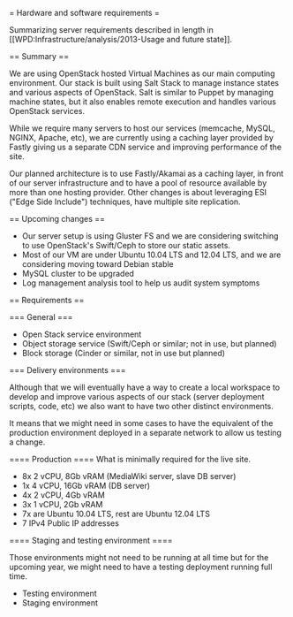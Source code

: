 = Hardware and software requirements =

Summarizing server requirements described in length in [[WPD:Infrastructure/analysis/2013-Usage and future state]].

== Summary ==

We are using OpenStack hosted Virtual Machines as our main computing environment. Our stack is built using Salt Stack to manage instance states and various aspects of OpenStack. Salt is similar to Puppet by managing machine states, but it also enables remote execution and handles various OpenStack services. 

While we require many servers to host our services (memcache, MySQL, NGINX, Apache, etc), we are currently using a caching layer provided by Fastly  giving us a separate CDN service and improving performance of the site.

Our planned architecture is to use Fastly/Akamai as a caching layer,  in front of our server infrastructure and to have a pool of resource available by more than one hosting provider. Other changes is about leveraging ESI ("Edge Side Include") techniques, have multiple site replication.

== Upcoming changes ==

* Our server setup is using Gluster FS and we are considering switching to use OpenStack's Swift/Ceph to store our static assets.
* Most of our VM are under Ubuntu 10.04 LTS and 12.04 LTS, and we are considering moving toward Debian stable
* MySQL cluster to be upgraded
* Log management analysis tool to help us audit system symptoms


== Requirements ==

=== General ===
* Open Stack service environment
* Object storage service (Swift/Ceph or similar; not in use, but planned)
* Block storage (Cinder or similar, not in use but planned)

=== Delivery environments ===

Although that we will eventually have a way to create a local workspace to develop and improve various aspects of our stack (server deployment scripts, code, etc) we also want to have two other distinct environments.

It means that we might need in some cases to have the equivalent of the production environment deployed in a separate network to allow us testing a change.

==== Production ====
What is minimally required for the live site.

* 8x 2 vCPU, 8Gb vRAM (MediaWiki server, slave DB server)
* 1x 4 vCPU, 16Gb vRAM (DB server)
* 4x 2 vCPU, 4Gb vRAM
* 3x 1 vCPU, 2Gb vRAM
* 7x are Ubuntu 10.04 LTS, rest are Ubuntu 12.04 LTS
* 7 IPv4 Public IP addresses


==== Staging and testing environment ====

Those environments might not need to be running at all time but for the upcoming year, we might need to have a testing deployment running full time.

* Testing environment
* Staging environment